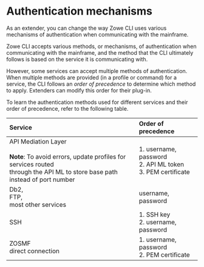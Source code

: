 # Authentication mechanisms

As an extender, you can change the way Zowe CLI uses various mechanisms of authentication when communicating with the mainframe.

Zowe CLI accepts various methods, or mechanisms, of authentication when communicating with the mainframe, and the method that the CLI ultimately follows is based on the service it is communicating with.

However, some services can accept multiple methods of authentication. When multiple methods are provided (in a profile or command) for a service, the CLI follows an *order of precedence* to determine which method to apply. Extenders can modify this order for their plug-in.

To learn the authentication methods used for different services and their order of precedence, refer to the following table.

Service | Order of precedence
|:--- |:--- |
API Mediation Layer<br/><br/> **Note**: To avoid errors, update profiles for services routed<br/> through the API ML to store base path instead of port number | 1. username, password<br/> 2. API ML token<br/> 3. PEM certificate |
Db2, <br/> FTP,<br/> most other services | username, password
SSH | 1. SSH key<br/> 2. username, password
 ZOSMF<br/> direct connection | 1. username, password<br/> 2. PEM certificate
